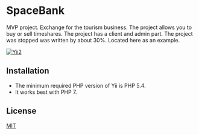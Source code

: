 # SpaceBank

MVP project. Exchange for the tourism business. The project allows you to buy or sell timeshares. The project has a client and admin part. The project was stopped was written by about 30%. Located here as an example.

[![Yii2](https://img.shields.io/badge/Powered_by-Yii_Framework-green.svg?style=flat)](https://www.yiiframework.com/)

Installation
------------

- The minimum required PHP version of Yii is PHP 5.4.
- It works best with PHP 7.

## License
[MIT](https://choosealicense.com/licenses/mit/)
